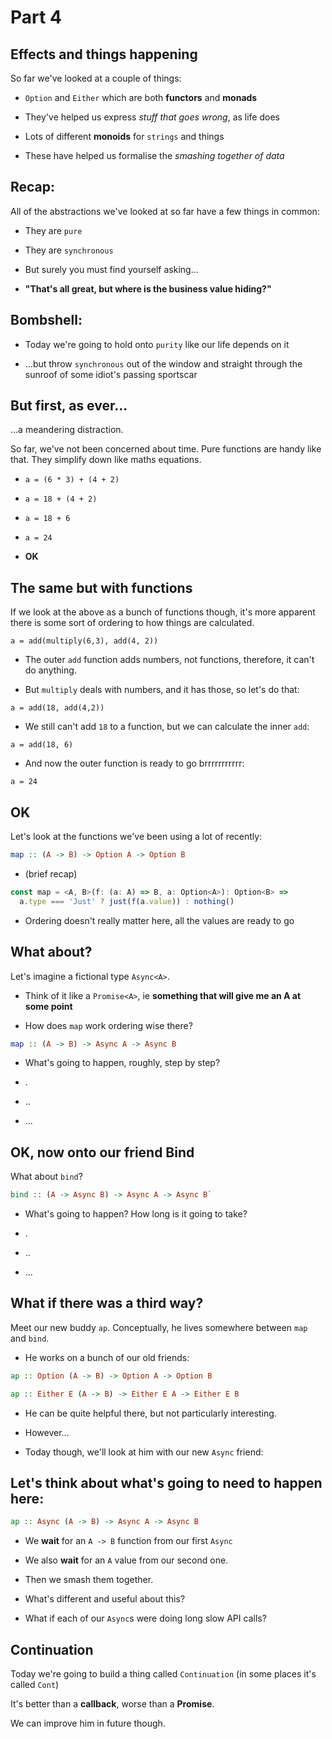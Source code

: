 # Part 4

## Effects and things happening

So far we've looked at a couple of things:

- `Option` and `Either` which are both **functors** and **monads**

- They've helped us express _stuff that goes wrong_, as life does

- Lots of different **monoids** for `strings` and things

- These have helped us formalise the _smashing together of data_

## Recap:

All of the abstractions we've looked at so far have a few things in common:

- They are `pure`

- They are `synchronous`

- But surely you must find yourself asking...

- **"That's all great, but where is the business value hiding?"**

## Bombshell:

- Today we're going to hold onto `purity` like our life depends on it

- ...but throw `synchronous` out of the window and straight through the sunroof of some
  idiot's passing sportscar

## But first, as ever...

...a meandering distraction.

So far, we've not been concerned about time. Pure functions are handy like
that. They simplify down like maths equations.

- `a = (6 * 3) + (4 + 2)`

- `a = 18 + (4 + 2)`

- `a = 18 + 6`

- `a = 24`

- **OK**

## The same but with functions

If we look at the above as a bunch of functions though, it's more apparent
there is some sort of ordering to how things are calculated.

`a = add(multiply(6,3), add(4, 2))`

- The outer `add` function adds numbers, not functions, therefore, it can't do
  anything.

- But `multiply` deals with numbers, and it has those, so let's do that:

`a = add(18, add(4,2))`

- We still can't add `18` to a function, but we can calculate the inner `add`:

`a = add(18, 6)`

- And now the outer function is ready to go brrrrrrrrrrr:

`a = 24`

## OK

Let's look at the functions we've been using a lot of recently:

```haskell
map :: (A -> B) -> Option A -> Option B
```

- (brief recap)

```typescript
const map = <A, B>(f: (a: A) => B, a: Option<A>): Option<B> =>
  a.type === 'Just' ? just(f(a.value)) : nothing()
```

- Ordering doesn't really matter here, all the values are ready to go

## What about?

Let's imagine a fictional type `Async<A>`.

- Think of it like a `Promise<A>`, ie **something that will give me an A at
  some point**

- How does `map` work ordering wise there?

```haskell
map :: (A -> B) -> Async A -> Async B
```

- What's going to happen, roughly, step by step?

- .

- ..

- ...

## OK, now onto our friend Bind

What about `bind`?

```haskell
bind :: (A -> Async B) -> Async A -> Async B`
```

- What's going to happen? How long is it going to take?

- .

- ..

- ...

## What if there was a third way?

Meet our new buddy `ap`. Conceptually, he lives somewhere between `map` and `bind`.

- He works on a bunch of our old friends:

```haskell
ap :: Option (A -> B) -> Option A -> Option B
```

```haskell
ap :: Either E (A -> B) -> Either E A -> Either E B
```

- He can be quite helpful there, but not particularly interesting.

- However...

- Today though, we'll look at him with our new `Async` friend:

## Let's think about what's going to need to happen here:

```haskell
ap :: Async (A -> B) -> Async A -> Async B
```

- We **wait** for an `A -> B` function from our first `Async`

- We also **wait** for an `A` value from our second one.

- Then we smash them together.

- What's different and useful about this?

- What if each of our `Async`s were doing long slow API calls?

## Continuation

Today we're going to build a thing called `Continuation` (in some places it's
called `Cont`)

It's better than a **callback**, worse than a **Promise**.

We can improve him in future though.
